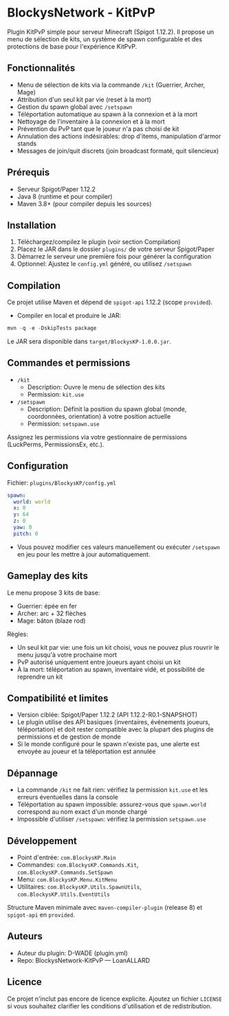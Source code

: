# BlockysNetwork - KitPvP

Plugin KitPvP simple pour serveur Minecraft (Spigot 1.12.2). Il propose un menu de sélection de kits, un système de spawn configurable et des protections de base pour l'expérience KitPvP.

## Fonctionnalités

- Menu de sélection de kits via la commande `/kit` (Guerrier, Archer, Mage)
- Attribution d'un seul kit par vie (reset à la mort)
- Gestion du spawn global avec `/setspawn`
- Téléportation automatique au spawn à la connexion et à la mort
- Nettoyage de l'inventaire à la connexion et à la mort
- Prévention du PvP tant que le joueur n'a pas choisi de kit
- Annulation des actions indésirables: drop d'items, manipulation d'armor stands
- Messages de join/quit discrets (join broadcast formaté, quit silencieux)

## Prérequis

- Serveur Spigot/Paper 1.12.2
- Java 8 (runtime et pour compiler)
- Maven 3.8+ (pour compiler depuis les sources)

## Installation

1. Téléchargez/compilez le plugin (voir section Compilation)
2. Placez le JAR dans le dossier `plugins/` de votre serveur Spigot/Paper
3. Démarrez le serveur une première fois pour générer la configuration
4. Optionnel: Ajustez le `config.yml` généré, ou utilisez `/setspawn`

## Compilation

Ce projet utilise Maven et dépend de `spigot-api` 1.12.2 (scope `provided`).

- Compiler en local et produire le JAR:

```powershell
mvn -q -e -DskipTests package
```

Le JAR sera disponible dans `target/BlockysKP-1.0.0.jar`.

## Commandes et permissions

- `/kit`
  - Description: Ouvre le menu de sélection des kits
  - Permission: `kit.use`
- `/setspawn`
  - Description: Définit la position du spawn global (monde, coordonnées, orientation) à votre position actuelle
  - Permission: `setspawn.use`

Assignez les permissions via votre gestionnaire de permissions (LuckPerms, PermissionsEx, etc.).

## Configuration

Fichier: `plugins/BlockysKP/config.yml`

```yaml
spawn:
  world: world
  x: 0
  y: 64
  z: 0
  yaw: 0
  pitch: 0
```

- Vous pouvez modifier ces valeurs manuellement ou exécuter `/setspawn` en jeu pour les mettre à jour automatiquement.

## Gameplay des kits

Le menu propose 3 kits de base:
- Guerrier: épée en fer
- Archer: arc + 32 flèches
- Mage: bâton (blaze rod)

Règles:
- Un seul kit par vie: une fois un kit choisi, vous ne pouvez plus rouvrir le menu jusqu'à votre prochaine mort
- PvP autorisé uniquement entre joueurs ayant choisi un kit
- À la mort: téléportation au spawn, inventaire vidé, et possibilité de reprendre un kit

## Compatibilité et limites

- Version ciblée: Spigot/Paper 1.12.2 (API 1.12.2-R0.1-SNAPSHOT)
- Le plugin utilise des API basiques (inventaires, événements joueurs, téléportation) et doit rester compatible avec la plupart des plugins de permissions et de gestion de monde
- Si le monde configuré pour le spawn n'existe pas, une alerte est envoyée au joueur et la téléportation est annulée

## Dépannage

- La commande `/kit` ne fait rien: vérifiez la permission `kit.use` et les erreurs éventuelles dans la console
- Téléportation au spawn impossible: assurez-vous que `spawn.world` correspond au nom exact d'un monde chargé
- Impossible d'utiliser `/setspawn`: vérifiez la permission `setspawn.use`

## Développement

- Point d'entrée: `com.BlockysKP.Main`
- Commandes: `com.BlockysKP.Commands.Kit`, `com.BlockysKP.Commands.SetSpawn`
- Menu: `com.BlockysKP.Menu.KitMenu`
- Utilitaires: `com.BlockysKP.Utils.SpawnUtils`, `com.BlockysKP.Utils.EventUtils`

Structure Maven minimale avec `maven-compiler-plugin` (release 8) et `spigot-api` en `provided`.

## Auteurs

- Auteur du plugin: D-WADE (plugin.yml)
- Repo: BlockysNetwork-KitPvP — LoanALLARD

## Licence

Ce projet n'inclut pas encore de licence explicite. Ajoutez un fichier `LICENSE` si vous souhaitez clarifier les conditions d'utilisation et de redistribution.
